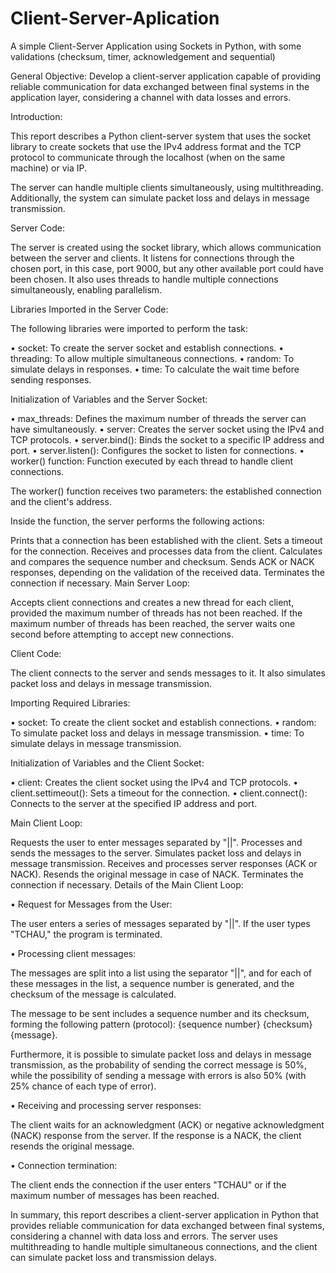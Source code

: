 # Client-Server-Aplication
A simple Client-Server Application using Sockets in Python, with some validations (checksum, timer, acknowledgement and sequential)

General Objective: Develop a client-server application capable of providing reliable communication for data exchanged between final systems in the application layer, considering a channel with data losses and errors.

Introduction:

This report describes a Python client-server system that uses the socket library to create sockets that use the IPv4 address format and the TCP protocol to communicate through the localhost (when on the same machine) or via IP.

The server can handle multiple clients simultaneously, using multithreading. Additionally, the system can simulate packet loss and delays in message transmission.

Server Code:

The server is created using the socket library, which allows communication between the server and clients. It listens for connections through the chosen port, in this case, port 9000, but any other available port could have been chosen. It also uses threads to handle multiple connections simultaneously, enabling parallelism.

Libraries Imported in the Server Code:

The following libraries were imported to perform the task:

• socket: To create the server socket and establish connections.
• threading: To allow multiple simultaneous connections.
• random: To simulate delays in responses.
• time: To calculate the wait time before sending responses.

Initialization of Variables and the Server Socket:

• max_threads: Defines the maximum number of threads the server can have simultaneously.
• server: Creates the server socket using the IPv4 and TCP protocols.
• server.bind(): Binds the socket to a specific IP address and port.
• server.listen(): Configures the socket to listen for connections.
• worker() function: Function executed by each thread to handle client connections.

The worker() function receives two parameters: the established connection and the client's address.

Inside the function, the server performs the following actions:

Prints that a connection has been established with the client.
Sets a timeout for the connection.
Receives and processes data from the client.
Calculates and compares the sequence number and checksum.
Sends ACK or NACK responses, depending on the validation of the received data.
Terminates the connection if necessary.
Main Server Loop:

Accepts client connections and creates a new thread for each client, provided the maximum number of threads has not been reached. If the maximum number of threads has been reached, the server waits one second before attempting to accept new connections.

Client Code:

The client connects to the server and sends messages to it. It also simulates packet loss and delays in message transmission.

Importing Required Libraries:

• socket: To create the client socket and establish connections.
• random: To simulate packet loss and delays in message transmission.
• time: To simulate delays in message transmission.

Initialization of Variables and the Client Socket:

• client: Creates the client socket using the IPv4 and TCP protocols.
• client.settimeout(): Sets a timeout for the connection.
• client.connect(): Connects to the server at the specified IP address and port.

Main Client Loop:

Requests the user to enter messages separated by "||".
Processes and sends the messages to the server.
Simulates packet loss and delays in message transmission.
Receives and processes server responses (ACK or NACK).
Resends the original message in case of NACK.
Terminates the connection if necessary.
Details of the Main Client Loop:

• Request for Messages from the User:

The user enters a series of messages separated by "||". If the user types "TCHAU," the program is terminated.

• Processing client messages:

The messages are split into a list using the separator "||", and for each of these messages in the list, a sequence number is generated, and the checksum of the message is calculated.

The message to be sent includes a sequence number and its checksum, forming the following pattern (protocol): {sequence number} {checksum} {message}.

Furthermore, it is possible to simulate packet loss and delays in message transmission, as the probability of sending the correct message is 50%, while the possibility of sending a message with errors is also 50% (with 25% chance of each type of error).

• Receiving and processing server responses:

The client waits for an acknowledgment (ACK) or negative acknowledgment (NACK) response from the server. If the response is a NACK, the client resends the original message.

• Connection termination:

The client ends the connection if the user enters "TCHAU" or if the maximum number of messages has been reached.

In summary, this report describes a client-server application in Python that provides reliable communication for data exchanged between final systems, considering a channel with data loss and errors. The server uses multithreading to handle multiple simultaneous connections, and the client can simulate packet loss and transmission delays.

